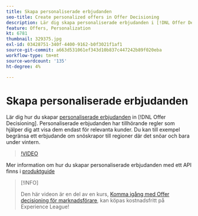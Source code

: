 ```yaml
---
title: Skapa personaliserade erbjudanden
seo-title: Create personalized offers in Offer Decisioning
description: Lär dig skapa personaliserade erbjudanden i [!DNL Offer Decisioning]. Personaliserade erbjudanden har tillhörande regler som hjälper dig att visa dem endast för relevanta kunder.
feature: Offers, Personalization
kt: 6781
thumbnail: 329375.jpg
exl-id: 03428751-340f-4400-9162-b0f3021f1af1
source-git-commit: a663d531061ef343d10b837c447242b89f020eba
workflow-type: tm+mt
source-wordcount: '135'
ht-degree: 4%

---
```


# Skapa personaliserade erbjudanden

Lär dig hur du skapar [personaliserade erbjudanden](https://experienceleague.adobe.com/docs/journey-optimizer/using/offer-decisioniong/managing-offers-in-the-offer-library/creating-personalized-offers.html) in [!DNL Offer Decisioning]. Personaliserade erbjudanden har tillhörande regler som hjälper dig att visa dem endast för relevanta kunder. Du kan till exempel begränsa ett erbjudande om snöskrapor till regioner där det snöar och bara under vintern.

>[!VIDEO](https://video.tv.adobe.com/v/329375?quality=12&learn=on)

Mer information om hur du skapar personaliserade erbjudanden med ett API finns i [produktguide](https://experienceleague.adobe.com/docs/journey-optimizer/using/offer-decisioniong/api-reference/offers-api/personalized-offers/create.html)

>[!INFO]
>
> Den här videon är en del av en kurs, [Komma igång med Offer decisioning för marknadsförare](https://experienceleague.adobe.com/?recommended=ExperiencePlatform-U-1-2020.1.offerdecisioning), kan köpas kostnadsfritt på Experience League!
